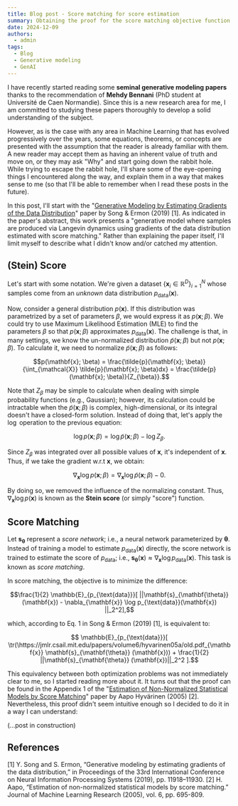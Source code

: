 ```yaml
---
title: Blog post - Score matching for score estimation
summary: Obtaining the proof for the score matching objective function 
date: 2024-12-09
authors:
  - admin
tags:
  - Blog
  - Generative modeling
  - GenAI
---
```


I have recently started reading some **seminal generative modeling papers** thanks to the recommendation of **Mehdy Bennani** (PhD student at Université de Caen Normandie).
Since this is a new research area for me, I am committed to studying these papers thoroughly to develop a solid understanding of the subject. 

However, as is the case with any area in Machine Learning that has evolved progressively over the years, some equations, theorems, or concepts are presented with the assumption that the reader is already familiar with them. 
A new reader may accept them as having an inherent value of truth and move on, or they may ask "Why" and start going down the rabbit hole.
While trying to escape the rabbit hole, I'll share some of the eye-opening things I encountered along the way, and explain them in a way that makes sense to me
(so that I'll be able to remember when I read these posts in the future).


In this post, I'll start with the "[Generative Modeling by Estimating Gradients of the Data Distribution](https://dl.acm.org/doi/10.5555/3454287.3455354)" paper by Song & Ermon (2019) [1].
As indicated in the paper's abstract, this work presents a "generative model where samples are produced via Langevin dynamics using gradients of the data distribution estimated with score matching."
Rather than explaining the paper itself, I'll limit myself to describe what I didn't know and/or catched my attention.

## (Stein) Score

Let's start with some notation. 
We're given a dataset $\{ \mathbf{x}_i \in \mathbb{R}^D \}_{i=1}^N$ whose samples come from an _unknown_ data distribution $p_{\text{data}}(\mathbf{x})$.

Now, consider a general distribution $p(\mathbf{x})$.
If this distribution was parametrized by a set of parameters $\beta$, we would express it as $p(\mathbf{x}; \beta)$.
We could try to use Maximum Likelihood Estimation (MLE) to find the parameters $\beta$ so that $p(\mathbf{x}; \beta)$ approximates $p_{\text{data}}(\mathbf{x})$.
The challenge is that, in many settings, we know the un-normalized distribution $\tilde{p}(\mathbf{x}; \beta)$ but not $p(\mathbf{x}; \beta)$.
To calculate it, we need to normalize $\tilde{p}(\mathbf{x}; \beta)$ as follows:

$$p(\mathbf{x}; \beta) = \frac{\tilde{p}(\mathbf{x}; \beta)}{\int_{\mathcal{X}} \tilde{p}(\mathbf{x}; \beta)dx} = \frac{\tilde{p}(\mathbf{x}; \beta)}{Z_{\beta}}.$$

Note that $Z_{\beta}$ may be simple to calculate when dealing with simple probability functions (e.g., Gaussian); however, its calculation
could be intractable when the $\tilde{p}(\mathbf{x}; \beta)$ is complex, high-dimensional, or its integral doesn't have a closed-form solution.
Instead of doing that, let's apply the $\log$ operation to the previous equation:

$$\log p(\mathbf{x}; \beta) = \log \tilde{p}(\mathbf{x}; \beta) - \log Z_{\beta}.$$

Since $Z_{\beta}$ was integrated over all possible values of $\mathbf{x}$, it's independent of $\mathbf{x}$.
Thus, if we take the gradient w.r.t $\mathbf{x}$, we obtain:

$$\nabla_{\mathbf{x}} \log p(\mathbf{x}; \beta) = \nabla_{\mathbf{x}} \log \tilde{p}(\mathbf{x}; \beta) - 0.$$

By doing so, we removed the influence of the normalizing constant. 
Thus, $\nabla_{\mathbf{x}} \log p(\mathbf{x})$ is known as the **Stein score** (or simply "score") function. 

## Score Matching

Let $\mathbf{s}_{\mathbf{\theta}}$ represent a _score network_; i.e., a neural network parameterized by $\mathbf{\theta}$.
Instead of training a model to estimate $p_{\text{data}}(\mathbf{x})$ directly, the score network is trained to estimate the score of $p_{\text{data}}$; i.e., 
$\mathbf{s}_{\mathbf{\theta}} (\mathbf{x}) \approx \nabla_{\mathbf{x}} \log p_{\text{data}}(\mathbf{x})$.
This task is known as _score matching_.

In score matching, the objective is to minimize the difference:

$$\frac{1}{2} \mathbb{E}_{p_{\text{data}}}[ ||\mathbf{s}_{\mathbf{\theta}} (\mathbf{x}) - \nabla_{\mathbf{x}} \log p_{\text{data}}(\mathbf{x}) ||_2^2],$$

which, according to Eq. 1 in Song & Ermon (2019) [1], is equivalent to:

$$ \mathbb{E}_{p_{\text{data}}}[ \tr(\https://jmlr.csail.mit.edu/papers/volume6/hyvarinen05a/old.pdf_{\mathbf{x}} \mathbf{s}_{\mathbf{\theta}} (\mathbf{x})) + \frac{1}{2} ||\mathbf{s}_{\mathbf{\theta}} (\mathbf{x})||_2^2  ].$$

This equivalency between both optimization problems was not immediately clear to me, so I started reading more about it.
It turns out that the proof can be found in the Appendix 1 of the
"[Estimation of Non-Normalized Statistical Models by Score Matching](https://jmlr.csail.mit.edu/papers/volume6/hyvarinen05a/old.pdf)" paper by Aapo Hyvärinen (2005) [2].
Nevertheless, this proof didn't seem intuitive enough so I decided to do it in a way I can understand:



(...post in construction)


## References

[1] Y. Song and S. Ermon, “Generative modeling by estimating gradients of the data distribution,” in Proceedings of the 33rd International Conference on Neural Information Processing Systems (2019), pp. 11918–11930.
[2] H. Aapo, “Estimation of non-normalized statistical models by score matching.” Journal of Machine Learning Research (2005), vol. 6, pp. 695-809.




